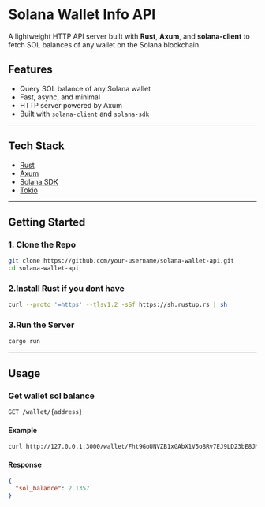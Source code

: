 # Solana Wallet Info API

A lightweight HTTP API server built with **Rust**, **Axum**, and **solana-client** to fetch SOL balances of any wallet on the Solana blockchain.

## Features

- Query SOL balance of any Solana wallet
- Fast, async, and minimal
- HTTP server powered by Axum
- Built with `solana-client` and `solana-sdk`

---

## Tech Stack

- [Rust](https://www.rust-lang.org/)
- [Axum](https://docs.rs/axum)
- [Solana SDK](https://docs.rs/solana-sdk)
- [Tokio](https://tokio.rs/)

---

## Getting Started

### 1. Clone the Repo

```bash
git clone https://github.com/your-username/solana-wallet-api.git
cd solana-wallet-api
```

### 2.Install Rust if you dont have

```bash
curl --proto '=https' --tlsv1.2 -sSf https://sh.rustup.rs | sh
```

### 3.Run the Server

```bash
cargo run
```

---

## Usage

### Get wallet sol balance

```bash
GET /wallet/{address}
```

#### Example

```bash
curl http://127.0.0.1:3000/wallet/Fht9GoUNVZB1xGAbX1V5oBRv7EJ9LD23bE8JMyCmSxB1
```

#### Response

```json
{
  "sol_balance": 2.1357
}
```
